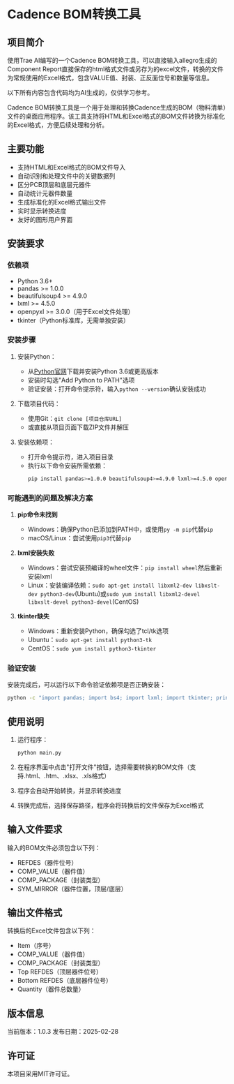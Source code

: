 # Cadence BOM转换工具

## 项目简介
使用Trae AI编写的一个Cadence BOM转换工具，可以直接输入allegro生成的Component Report直接保存的html格式文件或另存为的excel文件，转换的文件为常规使用的Excel格式，包含VALUE值、封装、正反面位号和数量等信息。

以下所有内容包含代码均为AI生成的，仅供学习参考。

Cadence BOM转换工具是一个用于处理和转换Cadence生成的BOM（物料清单）文件的桌面应用程序。该工具支持将HTML和Excel格式的BOM文件转换为标准化的Excel格式，方便后续处理和分析。

## 主要功能

- 支持HTML和Excel格式的BOM文件导入
- 自动识别和处理文件中的关键数据列
- 区分PCB顶层和底层元器件
- 自动统计元器件数量
- 生成标准化的Excel格式输出文件
- 实时显示转换进度
- 友好的图形用户界面

## 安装要求

### 依赖项

- Python 3.6+
- pandas >= 1.0.0
- beautifulsoup4 >= 4.9.0
- lxml >= 4.5.0
- openpyxl >= 3.0.0（用于Excel文件处理）
- tkinter（Python标准库，无需单独安装）

### 安装步骤


1. 安装Python：
   - 从[Python官网](https://www.python.org/downloads/)下载并安装Python 3.6或更高版本
   - 安装时勾选"Add Python to PATH"选项
   - 验证安装：打开命令提示符，输入`python --version`确认安装成功

2. 下载项目代码：
   - 使用Git：`git clone [项目仓库URL]`
   - 或直接从项目页面下载ZIP文件并解压

3. 安装依赖项：
   - 打开命令提示符，进入项目目录
   - 执行以下命令安装所需依赖：
     ```bash
     pip install pandas>=1.0.0 beautifulsoup4>=4.9.0 lxml>=4.5.0 openpyxl>=3.0.0
     ```

### 可能遇到的问题及解决方案

1. **pip命令未找到**
   - Windows：确保Python已添加到PATH中，或使用`py -m pip`代替`pip`
   - macOS/Linux：尝试使用`pip3`代替`pip`

2. **lxml安装失败**
   - Windows：尝试安装预编译的wheel文件：`pip install wheel`然后重新安装lxml
   - Linux：安装编译依赖：`sudo apt-get install libxml2-dev libxslt-dev python3-dev`(Ubuntu)或`sudo yum install libxml2-devel libxslt-devel python3-devel`(CentOS)

3. **tkinter缺失**
   - Windows：重新安装Python，确保勾选了tcl/tk选项
   - Ubuntu：`sudo apt-get install python3-tk`
   - CentOS：`sudo yum install python3-tkinter`

### 验证安装

安装完成后，可以运行以下命令验证依赖项是否正确安装：

```bash
python -c "import pandas; import bs4; import lxml; import tkinter; print('所有依赖项已成功安装！')"
```

## 使用说明

1. 运行程序：
   ```bash
   python main.py
   ```

2. 在程序界面中点击"打开文件"按钮，选择需要转换的BOM文件（支持.html、.htm、.xlsx、.xls格式）

3. 程序会自动开始转换，并显示转换进度

4. 转换完成后，选择保存路径，程序会将转换后的文件保存为Excel格式

## 输入文件要求

输入的BOM文件必须包含以下列：
- REFDES（器件位号）
- COMP_VALUE（器件值）
- COMP_PACKAGE（封装类型）
- SYM_MIRROR（器件位置，顶层/底层）

## 输出文件格式

转换后的Excel文件包含以下列：
- Item（序号）
- COMP_VALUE（器件值）
- COMP_PACKAGE（封装类型）
- Top REFDES（顶层器件位号）
- Bottom REFDES（底层器件位号）
- Quantity（器件总数量）

## 版本信息

当前版本：1.0.3
发布日期：2025-02-28

## 许可证

本项目采用MIT许可证。
